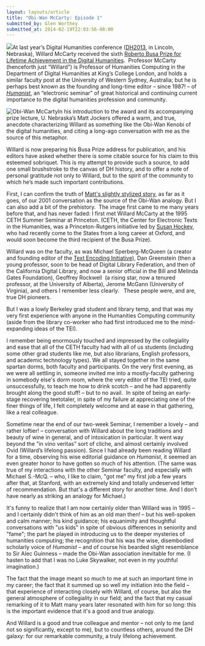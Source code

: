 ```yaml
---
layout: layouts/article
title: "Obi-Wan McCarty: Episode 1"
submitted_by: Glen Worthey
submitted_at: 2014-02-19T22:03:56-08:00
---
```


![](https://digitalhumanities.stanford.edu/sites/g/files/sbiybj8071/f/styles/large/public/Obi-Wan%20McCarty.png?itok=farxcRz-)At last year’s Digital Humanities conference ([DH2013](http://dh2013.unl.edu/), in Lincoln, Nebraska), Willard McCarty received the sixth [Roberto Busa Prize for Lifetime Achievement in the Digital Humanities](http://adho.org/awards/roberto-busa-prize).  Professor McCarty (henceforth just “Willard”) is Professor of Humanities Computing in the Department of Digital Humanities at King’s College London, and holds a similar faculty post at the University of Western Sydney, Australia; but he is perhaps best known as the founding and long-time editor – since 1987! – of [*Humanist*](http://dhhumanist.org/), an “electronic seminar” of great historical and continuing current importance to the digital humanities profession and community.


![Obi-Wan McCarty](/sites/g/files/sbiybj8071/f/Obi-Wan%20McCarty.png)In his introduction to the award and its accompanying prize lecture, U. Nebraska’s Matt Jockers offered a warm, and true, anecdote characterizing Willard as something like the Obi-Wan Kenobi of the digital humanities, and citing a long-ago conversation with me as the source of this metaphor.


Willard is now preparing his Busa Prize address for publication, and his editors have asked whether there is some citable source for his claim to this esteemed sobriquet. This is my attempt to provide such a source, to add one small brushstroke to the canvas of DH history, and to offer a note of personal gratitude not only to Willard, but to the spirit of the community to which he’s made such important contributions.


First, I can confirm the truth of [Matt's slightly stylized story](http://www.matthewjockers.net/2013/07/19/obi-wan-mccarty/), as far as it goes, of our 2001 conversation as the source of the Obi-Wan analogy. But I can also add a bit of the prehistory.  The image first came to me many years before that, and has never faded: I first met Willard McCarty at the 1995 CETH Summer Seminar at Princeton. (CETH, the Center for Electronic Texts in the Humanities, was a Princeton-Rutgers initiative led by [Susan Hockey](http://nowviskie.org/2011/ada-lovelace-day-susan-hockey/), who had recently come to the States from a long career at Oxford, and would soon become the third recipient of the Busa Prize).


Willard was on the faculty, as was Michael Sperberg-McQueen (a creator and founding editor of the [Text Encoding Initiative](http://tei-c.org)), Dan Greenstein (then a young professor, soon to be head of Digital Library Federation, and then of the California Digital Library, and now a senior official in the Bill and Melinda Gates Foundation), Geoffrey Rockwell  (a rising star, now a tenured professor, at the University of Alberta), Jerome McGann (University of Virginia), and others I remember less clearly.   These people were, and are, true DH pioneers.


But I was a lowly Berkeley grad student and library temp, and that was my very first experience with anyone in the Humanities Computing community (aside from the library co-worker who had first introduced me to the mind-expanding ideas of the TEI).


I remember being enormously touched and impressed by the collegiality and ease that all of the CETH faculty had with all of us students (including some other grad students like me, but also librarians, English professors, and academic technology types). We all stayed together in the same spartan dorms, both faculty and participants. On the very first evening, as we were all settling in, someone invited me into a mostly-faculty gathering in somebody else's dorm room, where the very editor of the TEI tried, quite unsuccessfully, to teach me how to drink scotch – and he had apparently brought along the good stuff! – but to no avail.  In spite of being an early-stage recovering teetotaler, in spite of my failure at appreciating one of the finer things of life, I felt completely welcome and at ease in that gathering, like a real colleague.


Sometime near the end of our two-week Seminar, I remember a lovely – and rather loftier! – conversation with Willard about the long traditions and beauty of wine in general, and of intoxication in particular. It went way beyond the "in vino veritas" sort of cliche, and almost certainly involved Ovid (Willard’s lifelong passion). Since I had already been reading Willard for a time, observing his wise editorial guidance on *Humanist*, it seemed an even greater honor to have gotten so much of his attention. (The same was true of my interactions with the other Seminar faculty, and especially with Michael S.-McQ. – who, I like to claim, "got me” my first job a few years after that, at Stanford, with an extremely kind and totally undeserved letter of recommendation. But that's a different story for another time. And I don’t have nearly as striking an analogy for Michael.)


It's funny to realize that I am now certainly older than Willard was in 1995 – and I certainly didn't think of him as an old man then! – but his well-spoken and calm manner; his kind guidance; his equanimity and thoughtful conversations with "us kids" in spite of obvious differences in seniority and "fame"; the part he played in introducing us to the deeper mysteries of humanities computing; the recognition that his was the wise, disembodied scholarly voice of *Humanist* – and of course his bearded slight resemblance to Sir Alec Guinness – made the Obi-Wan association inevitable for me. (I hasten to add that I was no Luke Skywalker, not even in my youthful imagination.)


The fact that the image meant so much to me at such an important time in my career; the fact that it summed up so well my initiation into the field – that experience of interacting closely with Willard, of course, but also the general atmosphere of collegiality in our field; and the fact that my casual remarking of it to Matt many years later resonated with him for so long: this is the important evidence that it's a good and true analogy.


And Willard is a good and true colleague and mentor – not only to me (and not so significantly, except to me), but to countless others, around the DH galaxy: for our remarkable community, a truly lifelong achievement.


 